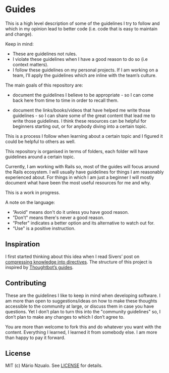 # Guides
This is a high level description of some of the guidelines I try to follow and which in my opinion lead to better code (i.e. code that is easy to maintain and change).

Keep in mind:
- These are guidelines not rules.
- I violate these guidelines when I have a good reason to do so (i.e context matters).
- I follow these guidelines on my personal projects. If I am working on a team, I’ll apply the guidelines which are inline with the team’s culture.

The main goals of this repository are:
- document the guidelines I believe to be appropriate - so I can come back here from time to time in order to recall them.

- document the links/books/videos that have helped me write those guidelines -  so I can share some of the great content that lead me to write those guidelines. I think these resources can be helpful for beginners starting out, or for anybody diving into a certain topic.

This is a process I follow when learning about a certain topic and I figured it could be helpful to others as well.

This repository is organised in terms of folders, each folder will have guidelines around a certain topic.

Currently, I am working with Rails so, most of the guides will focus around the Rails ecosystem. I will usually have guidelines for things I am reasonably experienced about. For things in which I am just a beginner I will mostly document what have been the most useful resources for me and why.

This is a work in progress.

A note on the language:
- ”Avoid" means don't do it unless you have good reason.
- ”Don't" means there's never a good reason.
- “Prefer" indicates a better option and its alternative to watch out for.
- “Use" is a positive instruction.

## Inspiration
I first started thinking about this idea when I read Sivers’ post on [compressing knowledge into directives](https://sivers.org/2do). The structure of this project is inspired by [Thoughtbot’s guides](https://github.com/thoughtbot/guides).

## Contributing
These are the guidelines I like to keep in mind when developing software. I am more than open to suggestions/ideas on how to make these thoughts accessible to the community at large, or discuss them in case you have questions. Yet I don’t plan to turn this into the "community guidelines" so, I don’t plan to make any changes to which I don’t agree to.

You are more than welcome to fork this and do whatever you want with the content. Everything I learned, I learned it from somebody else. I am more than happy to pay it forward.

## License
MIT (c) Mário Nzualo. See [LICENSE](https://github.com/marionzualo/guides/blob/master/LICENSE) for details.
